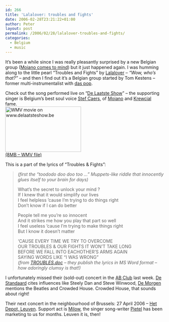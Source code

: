 ```yaml
---
id: 266
title: 'Lalalover: troubles and fights'
date: 2006-02-28T23:21:22+01:00
author: Peter
layout: post
permalink: /2006/02/28/lalalover-troubles-and-fights/
categories:
  - Belgium
  - music
---
```

It&#8217;s been a while since I was really pleasantly surprised by a new Belgian group ([Moiano comes to mind](http://blog.forret.com/blog/2004/08/moiano-teaches-soulschool.html)) but it just happened again. I was humming along to the little pearl &#8220;Troubles and Fights&#8221; by [Lalalover](http://www.lalalover.com) &#8211; _&#8220;Wow, who&#8217;s that?&#8221;_ &#8211; and then I find out it&#8217;s a Belgian group started by Tom Kestens &#8211; former multi-instrumentalist with [das pop](http://www.daspop.be/).

Check out the song performed live on &#8220;[De Laatste Show](http://www.delaatsteshow.be)&#8221; &#8211; the supporting singer is Belgium&#8217;s best soul voice [Stef Caers](http://www.guido.be/desktopmodules/articledetail.aspx?mid=414&itemid=1507&tabid=68&pageid=0), of [Moiano](http://www.moiano.com/) and [Krewcial](http://www.krewcial.com/) fame.  
[<img  height="144" alt="WMV movie on www.delaatsteshow.be" src="http://static.flickr.com/48/105982379_64c86b9e12_m.jpg" width="240" />  
(8MB &#8211; WMV file)](http://www.delaatsteshow.be/video/files/341/breed.wmv "WMV movie on www.delaatsteshow.be")  
<!--more-->

  
This is a part of the lyrics of &#8220;Troubles & Fights&#8221;:

> _(first the &#8220;toododo doo doo too &#8230;&#8221; Muppets-like riddle that innocently glues itself to your brain for days)_
> 
> What&#8217;s the secret to unlock your mind ?  
> If I knew that it would simplify our lives  
> I feel helpless &#8217;cause I&#8217;m trying to do things right  
> Don&#8217;t know if I can do better
> 
> People tell me you&#8217;re so innocent  
> And it strikes me how you play that part so well  
> I feel useless &#8217;cause I&#8217;m trying to make things right  
> But I know it doesn&#8217;t matter
> 
> &#8216;CAUSE EVERY TIME WE TRY TO OVERCOME  
> OUR TROUBLES & OUR FIGHTS IT WON&#8217;T TAKE LONG  
> BEFORE WE FALL INTO EACHOTHER&#8217;S ARMS AGAIN  
> SAYING WORDS LIKE &#8220;I WAS WRONG&#8221;  
> _(from [TROUBLES.doc](http://www.lalalover.com/lyrics/TROUBLES.doc) &#8211; they publish the lyrics in MS Word format &#8211; how adoringly clumsy is that!)_

I unfortunately missed their (sold-out) concert in the [AB Club](http://www.abconcerts.be) last week. [De Standaard](http://www.standaard.be/Artikel/Detail.aspx?artikelid=GUKONO6M) cites influences like Steely Dan and Steve Winwood, [De Morgen](http://www.lalalover.com/presspdf/deMorgenrecensie.pdf) mentions the Beatles and Crowded House. Crowded House, that sounds about right!

Their next concert in the neighbourhood of Brussels: 27 April 2006 &#8211; [Het Depot, Leuven](http://www.hetdepot.be/concerten/index.html). Support act is [Milow](http://www.milow.be/), the singer song-writer [Pietel](http://www.pietel.be/archives/1025) has been marketing to us for months. Leuven it is, then!

